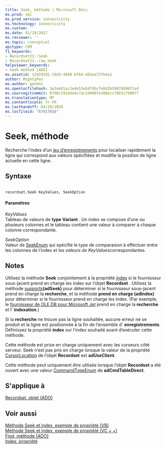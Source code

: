 ```yaml
---
title: Seek, méthode | Microsoft Docs
ms.prod: sql
ms.prod_service: connectivity
ms.technology: connectivity
ms.custom: ''
ms.date: 01/19/2017
ms.reviewer: ''
ms.topic: conceptual
apitype: COM
f1_keywords:
- Recordset21::Seek
- Recordset21::raw_Seek
helpviewer_keywords:
- Seek method [ADO]
ms.assetid: 129293d2-19d3-4940-bf64-483ee72fb4a1
author: MightyPen
ms.author: genemi
ms.openlocfilehash: 3e2ee81ac2ede53eb4fdbcfe8d3b5987db96f1ad
ms.sourcegitcommit: 6fd8c1914de4c7ac24900fe388ecc7883c740077
ms.translationtype: MT
ms.contentlocale: fr-FR
ms.lasthandoff: 04/26/2020
ms.locfileid: "67917016"
---
```

# <a name="seek-method"></a>Seek, méthode
Recherche l’index d’un [jeu d’enregistrements](../../../ado/reference/ado-api/recordset-object-ado.md) pour localiser rapidement la ligne qui correspond aux valeurs spécifiées et modifie la position de ligne actuelle en cette ligne.  
  
## <a name="syntax"></a>Syntaxe  
  
```  
  
recordset.Seek KeyValues, SeekOption  
```  
  
#### <a name="parameters"></a>Paramètres  
 *KeyValues*  
 Tableau de valeurs de **type Variant** . Un index se compose d’une ou plusieurs colonnes et le tableau contient une valeur à comparer à chaque colonne correspondante.  
  
 *SeekOption*  
 Valeur de [SeekEnum](../../../ado/reference/ado-api/seekenum.md) qui spécifie le type de comparaison à effectuer entre les colonnes de l’index et les *valeurs de KeyValues*correspondantes.  
  
## <a name="remarks"></a>Notes  
 Utilisez la méthode **Seek** conjointement à la propriété [index](../../../ado/reference/ado-api/index-property.md) si le fournisseur sous-jacent prend en charge les index sur l’objet **Recordset** . Utilisez la méthode [supports](../../../ado/reference/ado-api/supports-method.md)**(adSeek)** pour déterminer si le fournisseur sous-jacent prend en charge la **recherche**, et la méthode **prend en charge (adIndex)** pour déterminer si le fournisseur prend en charge les index. (Par exemple, le [fournisseur de OLE DB pour Microsoft Jet](../../../ado/guide/appendixes/microsoft-ole-db-provider-for-microsoft-jet.md) prend en charge la **recherche** et l' **indexation**.)  
  
 Si la **recherche** ne trouve pas la ligne souhaitée, aucune erreur ne se produit et la ligne est positionnée à la fin de l’ensemble d' **enregistrements**. Définissez la propriété **index** sur l’index souhaité avant d’exécuter cette méthode.  
  
 Cette méthode est prise en charge uniquement avec les curseurs côté serveur. Seek n’est pas pris en charge lorsque la valeur de la propriété [CursorLocation](../../../ado/reference/ado-api/cursorlocation-property-ado.md) de l’objet **Recordset** est **adUseClient**.  
  
 Cette méthode peut uniquement être utilisée lorsque l’objet **Recordset** a été ouvert avec une valeur [CommandTypeEnum](../../../ado/reference/ado-api/commandtypeenum.md) de **adCmdTableDirect**.  
  
## <a name="applies-to"></a>S'applique à  
 [Recordset, objet (ADO)](../../../ado/reference/ado-api/recordset-object-ado.md)  
  
## <a name="see-also"></a>Voir aussi  
 [Méthode Seek et index, exemple de propriété (VB)](../../../ado/reference/ado-api/seek-method-and-index-property-example-vb.md)   
 [Méthode Seek et index, exemple de propriété (VC + +)](../../../ado/reference/ado-api/seek-method-and-index-property-example-vc.md)   
 [Find, méthode (ADO)](../../../ado/reference/ado-api/find-method-ado.md)   
 [Index, propriété](../../../ado/reference/ado-api/index-property.md)
